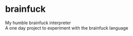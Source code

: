 # brainfuck
My humble brainfuck interpreter  
A one day project to experiment with the brainfuck language
